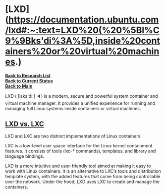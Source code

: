 # **[LXD](<https://documentation.ubuntu.com/lxd#:~:text=LXD%20(%20%5Bl%C9%9Bks'di%3A%5D,inside%20containers%20or%20virtual%20machines>.)**

**[Back to Research List](../../research_list.md)**\
**[Back to Current Status](../../../development/status/weekly/current_status.md)**\
**[Back to Main](../../../README.md)**

LXD ( [lɛks'di:] 🔈) is a modern, secure and powerful system container and virtual machine manager. It provides a unified experience for running and managing full Linux systems inside containers or virtual machines.

## **[LXD vs. LXC](https://documentation.ubuntu.com/lxd/en/latest/explanation/lxd_lxc/)**

LXD and LXC are two distinct implementations of Linux containers.

LXC is a low-level user space interface for the Linux kernel containment features. It consists of tools (lxc-* commands), templates, and library and language bindings.

LXD is a more intuitive and user-friendly tool aimed at making it easy to work with Linux containers. It is an alternative to LXC’s tools and distribution template system, with the added features that come from being controllable over the network. Under the hood, LXD uses LXC to create and manage the containers.
